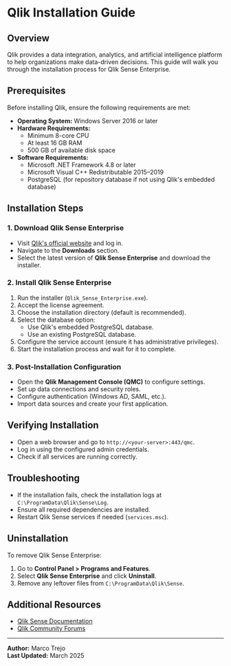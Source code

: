 # Qlik Installation Guide

## Overview
Qlik provides a data integration, analytics, and artificial intelligence platform to help organizations make data-driven decisions. This guide will walk you through the installation process for Qlik Sense Enterprise.

## Prerequisites
Before installing Qlik, ensure the following requirements are met:

- **Operating System:** Windows Server 2016 or later
- **Hardware Requirements:**
  - Minimum 8-core CPU
  - At least 16 GB RAM
  - 500 GB of available disk space
- **Software Requirements:**
  - Microsoft .NET Framework 4.8 or later
  - Microsoft Visual C++ Redistributable 2015–2019
  - PostgreSQL (for repository database if not using Qlik's embedded database)

## Installation Steps

### 1. Download Qlik Sense Enterprise
- Visit [Qlik's official website](https://www.qlik.com/) and log in.
- Navigate to the **Downloads** section.
- Select the latest version of **Qlik Sense Enterprise** and download the installer.

### 2. Install Qlik Sense Enterprise
1. Run the installer (`Qlik_Sense_Enterprise.exe`).
2. Accept the license agreement.
3. Choose the installation directory (default is recommended).
4. Select the database option:
   - Use Qlik's embedded PostgreSQL database.
   - Use an existing PostgreSQL database.
5. Configure the service account (ensure it has administrative privileges).
6. Start the installation process and wait for it to complete.

### 3. Post-Installation Configuration
- Open the **Qlik Management Console (QMC)** to configure settings.
- Set up data connections and security roles.
- Configure authentication (Windows AD, SAML, etc.).
- Import data sources and create your first application.

## Verifying Installation
- Open a web browser and go to `http://<your-server>:443/qmc`.
- Log in using the configured admin credentials.
- Check if all services are running correctly.

## Troubleshooting
- If the installation fails, check the installation logs at `C:\ProgramData\Qlik\Sense\Log`.
- Ensure all required dependencies are installed.
- Restart Qlik Sense services if needed (`services.msc`).

## Uninstallation
To remove Qlik Sense Enterprise:
1. Go to **Control Panel > Programs and Features**.
2. Select **Qlik Sense Enterprise** and click **Uninstall**.
3. Remove any leftover files from `C:\ProgramData\Qlik\Sense`.

## Additional Resources
- [Qlik Sense Documentation](https://help.qlik.com/)
- [Qlik Community Forums](https://community.qlik.com/)

---
**Author:** Marco Trejo  
**Last Updated:** March 2025
